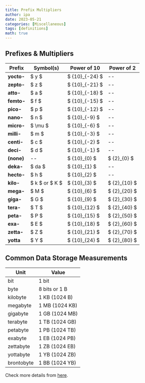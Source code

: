 ```yaml
---
title: Prefix Multipliers
author: ipa
date: 2023-05-21
categories: [Miscellaneous]
tags: [definitions]
math: true
---
```


## Prefixes & Multipliers

| Prefix     | Symbol(s)      | Power of 10    | Power of 2   |
| ---------- | -------------- | -------------- | ------------ |
| **yocto-** | $ y $          | $ {10}_{-24} $ | --           |
| **zepto-** | $ z $          | $ {10}_{-21} $ | --           |
| **atto-**  | $ a $          | $ {10}_{-18} $ | --           |
| **femto-** | $ f $          | $ {10}_{-15} $ | --           |
| **pico-**  | $ p $          | $ {10}_{-12} $ | --           |
| **nano-**  | $ n $          | $ {10}_{-9} $  | --           |
| **micro-** | $ \mu $        | $ {10}_{-6} $  | --           |
| **milli-** | $ m $          | $ {10}_{-3} $  | --           |
| **centi-** | $ c $          | $ {10}_{-2} $  | --           |
| **deci-**  | $ d $          | $ {10}_{-1} $  | --           |
| **(none)** | --             | $ {10}_{0} $   | $ {2}_{0} $  |
| **deka-**  | $ da $         | $ {10}_{1} $   | --           |
| **hecto-** | $ h $          | $ {10}_{2} $   | --           |
| **kilo-**  | $ k $ or $ K $ | $ {10}_{3} $   | $ {2}_{10} $ |
| **mega-**  | $ M $          | $ {10}_{6} $   | $ {2}_{20} $ |
| **giga-**  | $ G $          | $ {10}_{9} $   | $ {2}_{30} $ |
| **tera-**  | $ T $          | $ {10}_{12} $  | $ {2}_{40} $ |
| **peta-**  | $ P $          | $ {10}_{15} $  | $ {2}_{50} $ |
| **exa-**   | $ E $          | $ {10}_{18} $  | $ {2}_{60} $ |
| **zetta-** | $ Z $          | $ {10}_{21} $  | $ {2}_{70} $ |
| **yotta**  | $ Y $          | $ {10}_{24} $  | $ {2}_{80} $ |

## Common Data Storage Measurements

| Unit       | Value          |
| ---------- | -------------- |
| bit        | 1 bit          |
| byte       | 8 bits or 1 B  |
| kilobyte   | 1 KB (1024 B)  |
| megabyte   | 1 MB (1024 KB) |
| gigabyte   | 1 GB (1024 MB) |
| terabyte   | 1 TB (1024 GB) |
| petabyte   | 1 PB (1024 TB) |
| exabyte    | 1 EB (1024 PB) |
| zettabyte  | 1 ZB (1024 EB) |
| yottabyte  | 1 YB (1024 ZB) |
| brontobyte | 1 BB (1024 YB) |

Check more details from [here](https://www.techtarget.com/searchstorage/definition/Kilo-mega-giga-tera-peta-and-all-that).
